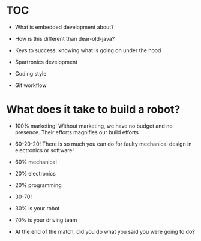 # TOC  
* What is embedded development about?  

* How is this different than dear-old-java?

* Keys to success: knowing what is going on under the hood

* Spartronics development

* Coding style

* Git workflow




# What does it take to build a robot?
* 100% marketing! Without marketing, we have no budget and no presence. Their efforts magnifies our build efforts

* 60-20-20! There is so much you can do for faulty mechanical design in electronics or software!

* 60% mechanical

* 20% electronics

* 20% programming

* 30-70!

* 30% is your robot

* 70% is your driving team

* At the end of the match, did you do what you said you were going to do?
